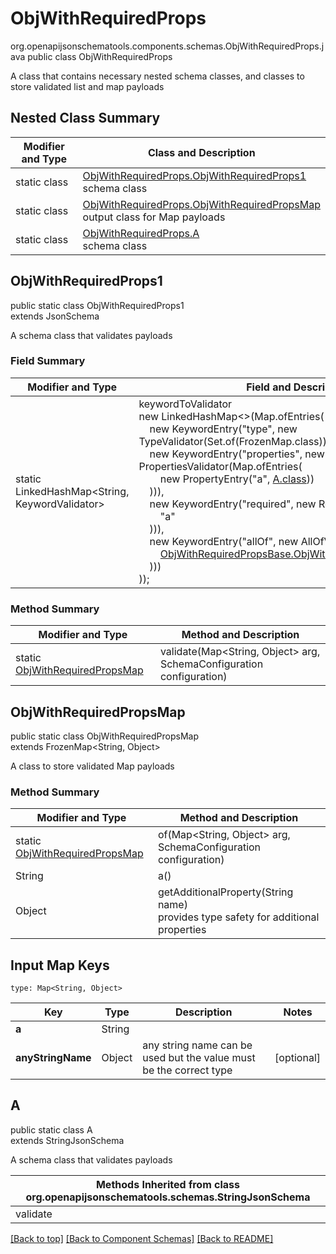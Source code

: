 # ObjWithRequiredProps
org.openapijsonschematools.components.schemas.ObjWithRequiredProps.java
public class ObjWithRequiredProps

A class that contains necessary nested schema classes, and classes to store validated list and map payloads

## Nested Class Summary
| Modifier and Type | Class and Description |
| ----------------- | ---------------------- |
| static class | [ObjWithRequiredProps.ObjWithRequiredProps1](#objwithrequiredprops1)<br> schema class |
| static class | [ObjWithRequiredProps.ObjWithRequiredPropsMap](#objwithrequiredpropsmap)<br> output class for Map payloads |
| static class | [ObjWithRequiredProps.A](#a)<br> schema class |

## ObjWithRequiredProps1
public static class ObjWithRequiredProps1<br>
extends JsonSchema

A schema class that validates payloads
### Field Summary
| Modifier and Type | Field and Description |
| ----------------- | ---------------------- |
| static LinkedHashMap<String, KeywordValidator> |keywordToValidator<br/>new LinkedHashMap<>(Map.ofEntries(<br/>&nbsp;&nbsp;&nbsp;&nbsp;new KeywordEntry("type", new TypeValidator(Set.of(FrozenMap.class))),<br/>&nbsp;&nbsp;&nbsp;&nbsp;new KeywordEntry("properties", new PropertiesValidator(Map.ofEntries(<br>&nbsp;&nbsp;&nbsp;&nbsp;&nbsp;&nbsp;&nbsp;&nbsp;new PropertyEntry("a", [A.class](#a)))<br>&nbsp;&nbsp;&nbsp;&nbsp;))),<br>&nbsp;&nbsp;&nbsp;&nbsp;new KeywordEntry("required", new RequiredValidator(Set.of(<br>&nbsp;&nbsp;&nbsp;&nbsp;&nbsp;&nbsp;&nbsp;&nbsp;"a"<br>&nbsp;&nbsp;&nbsp;&nbsp;))),<br>&nbsp;&nbsp;&nbsp;&nbsp;new KeywordEntry("allOf", new AllOfValidator(List.of(<br>&nbsp;&nbsp;&nbsp;&nbsp;&nbsp;&nbsp;&nbsp;&nbsp;[ObjWithRequiredPropsBase.ObjWithRequiredPropsBase1.class](../../components/schemas/ObjWithRequiredPropsBase.md#objwithrequiredpropsbase1)<br>&nbsp;&nbsp;&nbsp;&nbsp;)))<br>)); |

### Method Summary
| Modifier and Type | Method and Description |
| ----------------- | ---------------------- |
| static [ObjWithRequiredPropsMap](#objwithrequiredpropsmap) | validate(Map<String, Object> arg, SchemaConfiguration configuration) |

## ObjWithRequiredPropsMap
public static class ObjWithRequiredPropsMap<br>
extends FrozenMap<String, Object>

A class to store validated Map payloads

### Method Summary
| Modifier and Type | Method and Description |
| ----------------- | ---------------------- |
| static [ObjWithRequiredPropsMap](#objwithrequiredpropsmap) | of(Map<String, Object> arg, SchemaConfiguration configuration) |
| String | a()<br> |
| Object | getAdditionalProperty(String name)<br>provides type safety for additional properties |

## Input Map Keys
```
type: Map<String, Object>
```
| Key | Type |  Description | Notes |
| --- | ---- | ------------ | ----- |
| **a** | String |  | |
| **anyStringName** | Object | any string name can be used but the value must be the correct type | [optional] |

## A
public static class A<br>
extends StringJsonSchema

A schema class that validates payloads

| Methods Inherited from class org.openapijsonschematools.schemas.StringJsonSchema |
| ------------------------------------------------------------------ |
| validate                                                           |

[[Back to top]](#top) [[Back to Component Schemas]](../../../README.md#Component-Schemas) [[Back to README]](../../../README.md)
